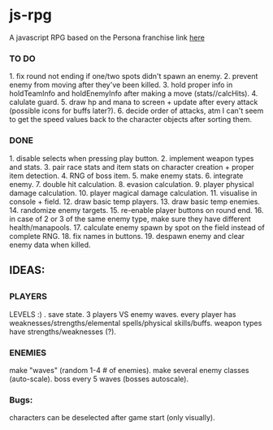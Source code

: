 # js-rpg
A javascript RPG based on the Persona franchise
link [here](https://lunavb.github.io/js-rpg/rpg.html)

<h3>TO DO</h3>
1. fix round not ending if one/two spots didn't spawn an enemy.
2. prevent enemy from moving after they've been killed.
3. hold proper info in holdTeamInfo and holdEnemyInfo after making a move (stats//calcHits).
4. calulate guard.
5. draw hp and mana to screen + update after every attack (possible icons for buffs later?).
6. decide order of attacks, atm I can't seem to get the speed values back to the character objects after sorting them.

<h3>DONE</h3>
1. disable selects when pressing play button.
2. implement weapon types and stats.
3. pair race stats and item stats on character creation + proper item detection.
4. RNG of boss item.
5. make enemy stats.
6. integrate enemy.
7. double hit calculation.
8. evasion calculation.
9. player physical damage calculation.
10. player magical damage calculation.
11. visualise in console + field.
12. draw basic temp players.
13. draw basic temp enemies.
14. randomize enemy targets.
15. re-enable player buttons on round end.
16. in case of 2 or 3 of the same enemy type, make sure they have different health/manapools.
17. calculate enemy spawn by spot on the field instead of complete RNG.
18. fix names in buttons.
19. despawn enemy and clear enemy data when killed.

<h2>IDEAS: <h2>

### PLAYERS
LEVELS :)  .
save state.
3 players VS enemy waves.
every player has weaknesses/strengths/elemental spells/physical skills/buffs.
weapon types have strengths/weaknesses (?).

### ENEMIES
make "waves" (random 1-4 # of enemies).
make several enemy classes (auto-scale).
boss every 5 waves (bosses autoscale).

### Bugs:
characters can be deselected after game start (only visually).


